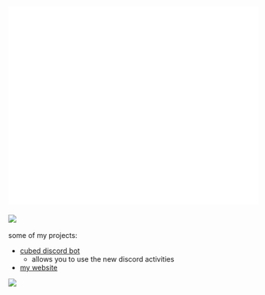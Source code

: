 <div align="center">
  <a href="https://cubedhuang.com/">
    <img src="header.svg" width="800" height="400" alt="hi">
  </a>
</div>

<br>

<img src="https://komarev.com/ghpvc/?username=cubedhuang&color=15171a">

some of my projects:
- [cubed discord bot](https://dsc.gg/cubed)
  - allows you to use the new discord activities
- [my website](https://cubedhuang.com)

<img src="https://github-readme-stats.vercel.app/api?username=cubedhuang&hide_border=true&show_icons=true&count_private=true&theme=dark" height="180">

<!--
**cubedhuang/cubedhuang** is a ✨ _special_ ✨ repository because its `README.md` (this file) appears on your GitHub profile.

Here are some ideas to get you started:

- 🔭 I’m currently working on ...
- 🌱 I’m currently learning ...
- 👯 I’m looking to collaborate on ...
- 🤔 I’m looking for help with ...
- 💬 Ask me about ...
- 📫 How to reach me: ...
- 😄 Pronouns: ...
- ⚡ Fun fact: ...
-->
